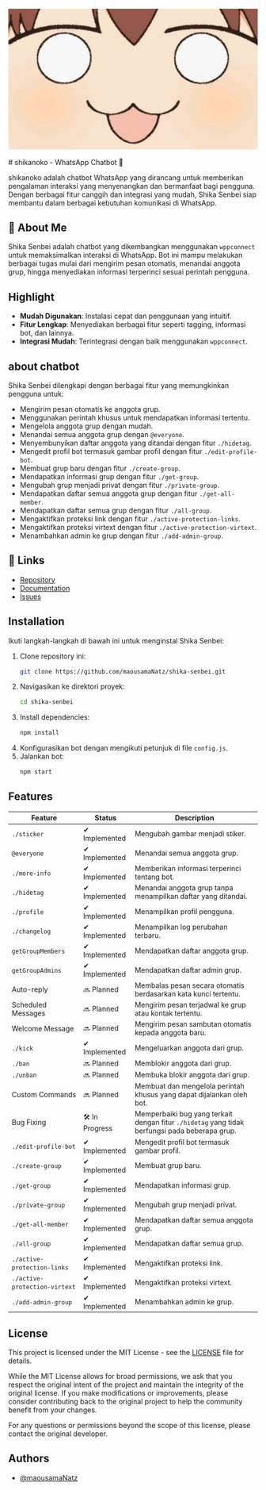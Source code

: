 <p align="center" >
  <img src="Nokotan.jpeg" width:100 />
</p>
# shikanoko - WhatsApp Chatbot 🍘

shikanoko adalah chatbot WhatsApp yang dirancang untuk memberikan pengalaman interaksi yang menyenangkan dan bermanfaat bagi pengguna. Dengan berbagai fitur canggih dan integrasi yang mudah, Shika Senbei siap membantu dalam berbagai kebutuhan komunikasi di WhatsApp.

## 🚀 About Me
Shika Senbei adalah chatbot yang dikembangkan menggunakan `wppconnect` untuk memaksimalkan interaksi di WhatsApp. Bot ini mampu melakukan berbagai tugas mulai dari mengirim pesan otomatis, menandai anggota grup, hingga menyediakan informasi terperinci sesuai perintah pengguna.

## Highlight
- **Mudah Digunakan**: Instalasi cepat dan penggunaan yang intuitif.
- **Fitur Lengkap**: Menyediakan berbagai fitur seperti tagging, informasi bot, dan lainnya.
- **Integrasi Mudah**: Terintegrasi dengan baik menggunakan `wppconnect`.

## about chatbot
Shika Senbei dilengkapi dengan berbagai fitur yang memungkinkan pengguna untuk:
- Mengirim pesan otomatis ke anggota grup.
- Menggunakan perintah khusus untuk mendapatkan informasi tertentu.
- Mengelola anggota grup dengan mudah.
- Menandai semua anggota grup dengan `@everyone`.
- Menyembunyikan daftar anggota yang ditandai dengan fitur `./hidetag`.
- Mengedit profil bot termasuk gambar profil dengan fitur `./edit-profile-bot`.
- Membuat grup baru dengan fitur `./create-group`.
- Mendapatkan informasi grup dengan fitur `./get-group`.
- Mengubah grup menjadi privat dengan fitur `./private-group`.
- Mendapatkan daftar semua anggota grup dengan fitur `./get-all-member`.
- Mendapatkan daftar semua grup dengan fitur `./all-group`.
- Mengaktifkan proteksi link dengan fitur `./active-protection-links`.
- Mengaktifkan proteksi virtext dengan fitur `./active-protection-virtext`.
- Menambahkan admin ke grup dengan fitur `./add-admin-group`.

## 🔗 Links
- [Repository](https://github.com/maousamaNatz/shika-senbei)
- [Documentation](https://github.com/maousamaNatz/shika-senbei/wiki)
- [Issues](https://github.com/maousamaNatz/shika-senbei/issues)

## Installation
Ikuti langkah-langkah di bawah ini untuk menginstal Shika Senbei:
1. Clone repository ini:
    ```sh
    git clone https://github.com/maousamaNatz/shika-senbei.git
    ```
2. Navigasikan ke direktori proyek:
    ```sh
    cd shika-senbei
    ```
3. Install dependencies:
    ```sh
    npm install
    ```
4. Konfigurasikan bot dengan mengikuti petunjuk di file `config.js`.
5. Jalankan bot:
    ```sh
    npm start
    ```


## Features

| Feature            | Status      | Description                                                                                   |
|--------------------|-------------|-----------------------------------------------------------------------------------------------|
| `./sticker`        | ✔ Implemented | Mengubah gambar menjadi stiker.                                                               |
| `@everyone`        | ✔ Implemented | Menandai semua anggota grup.                                                                  |
| `./more-info`      | ✔ Implemented | Memberikan informasi terperinci tentang bot.                                                  |
| `./hidetag`        | ✔ Implemented | Menandai anggota grup tanpa menampilkan daftar yang ditandai.                                 |
| `./profile`        | ✔ Implemented | Menampilkan profil pengguna.                                                                  |
| `./changelog`      | ✔ Implemented | Menampilkan log perubahan terbaru.                                                            |
| `getGroupMembers`  | ✔ Implemented | Mendapatkan daftar anggota grup.                                                              |
| `getGroupAdmins`   | ✔ Implemented | Mendapatkan daftar admin grup.                                                                |
| Auto-reply         | 🔜 Planned     | Membalas pesan secara otomatis berdasarkan kata kunci tertentu.                               |
| Scheduled Messages | 🔜 Planned     | Mengirim pesan terjadwal ke grup atau kontak tertentu.                                        |
| Welcome Message    | 🔜 Planned     | Mengirim pesan sambutan otomatis kepada anggota baru.                                         |
| `./kick`           | ✔ Implemented | Mengeluarkan anggota dari grup.                                                               |
| `./ban`            | 🔜 Planned     | Memblokir anggota dari grup.                                                                  |
| `./unban`          | 🔜 Planned     | Membuka blokir anggota dari grup.                                                             |
| Custom Commands    | 🔜 Planned     | Membuat dan mengelola perintah khusus yang dapat dijalankan oleh bot.                         |
| Bug Fixing         | 🛠 In Progress | Memperbaiki bug yang terkait dengan fitur `./hidetag` yang tidak berfungsi pada beberapa grup. |
| `./edit-profile-bot` | ✔ Implemented | Mengedit profil bot termasuk gambar profil.                                                   |
| `./create-group`   | ✔ Implemented | Membuat grup baru.                                                                            |
| `./get-group`      | ✔ Implemented | Mendapatkan informasi grup.                                                                   |
| `./private-group`  | ✔ Implemented | Mengubah grup menjadi privat.                                                                 |
| `./get-all-member` | ✔ Implemented | Mendapatkan daftar semua anggota grup.                                                        |
| `./all-group`      | ✔ Implemented | Mendapatkan daftar semua grup.                                                                |
| `./active-protection-links` | ✔ Implemented | Mengaktifkan proteksi link.                                                                  |
| `./active-protection-virtext` | ✔ Implemented | Mengaktifkan proteksi virtext.                                                               |
| `./add-admin-group` | ✔ Implemented | Menambahkan admin ke grup.                                                                   |

## License

This project is licensed under the MIT License - see the [LICENSE](LICENSE) file for details.

While the MIT License allows for broad permissions, we ask that you respect the original intent of the project and maintain the integrity of the original license. If you make modifications or improvements, please consider contributing back to the original project to help the community benefit from your changes.

For any questions or permissions beyond the scope of this license, please contact the original developer.


## Authors

- [@maousamaNatz](https://github.com/maousamaNatz)